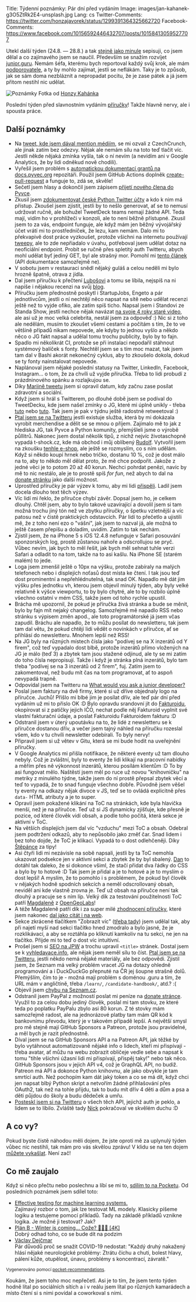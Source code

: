 Title: Týdenní poznámky: Pár dní před vydáním
Image: images/jan-kahanek-g3O5ZtRk2E4-unsplash.jpg
Lang: cs
Twitter-Comments: https://twitter.com/honzajavorek/status/1299391364325662720
Facebook-Comments: https://www.facebook.com/10156592446432707/posts/10158413059527707


Utekl další týden (24.8. — 28.8.) a tak [stejně jako minule]({filename}/2020-08-21_tydenni-poznamky-loga-firem-na-prirucce.md) sepisuji, co jsem dělal a co zajímavého jsem se naučil. Především se snažím rozvíjet [junior.guru](https://junior.guru/). Nemám šéfa, kterému bych reportoval každý svůj krok, ale mám [podporovatele](https://junior.guru/donate/), a ty by mohlo zajímat, jestli se neflákám. Taky je to způsob, jak se sám doma nezbláznit a nepropadat pocitu, že je zase pátek a já jsem přitom nestihl nic udělat.

![Poznámky]({static}/images/jan-kahanek-g3O5ZtRk2E4-unsplash.jpg)
Fotka od [Honzy Kahánka](https://unsplash.com/@honza_kahanek)

Poslední týden před slavnostním vydáním [příručky](https://junior.guru/candidate-handbook/)! Takže hlavně nervy, ale i spousta práce.


## Další poznámky

- Na [tweet, kde jsem dával mention médiím](https://twitter.com/honzajavorek/status/1296808683419193345), se mi ozvali z CzechCrunch, ale jinak zatím bez odezvy. Nějak ale nemám sílu na toto teď tlačit víc. Jestli někde nějaká zmínka vyšla, tak o ní nevím (a nevidím ani v Google Analytics, že by lidi odněkud nově chodili).
- Vyřešil jsem problém s [automatickou dokumentací grantů na docs.pyvec.org](https://docs.pyvec.org/CONTRIBUTING.html#skript-na-generovani-zapisu-hlasovani-o-grantech) repozitáři. Použil jsem GitHub Actions doplněk [create-pull-request](https://github.com/marketplace/actions/create-pull-request) a funguje to, zdá se, skvěle!
- Sečetl jsem hlasy a dokončil jsem zápisem [přijetí nového člena do Pyvce](https://github.com/pyvec/docs.pyvec.org/pull/159).
- Zkusil jsem [zdokumentovat české Python Twitter účty](https://github.com/pyvec/docs.pyvec.org/pull/162) a kdo k nim má přístup. Zkoušel jsem zjistit, jestli by to nešlo generovat, ať se to nemusí udržovat ručně, ale bohužel TweetDeck teams nemají žádné API. Teda mají, vidím ho v prohlížeči v konzoli, ale to není běžně přístupné. Zkusil jsem to za vás, endpoint funguje, ale když mám jen běžný vývojářský účet vrátí mi to prostředníček, že lezu, kam nemám. Dalo mi to překvapivě dost práce vyzkoušet, protože všichni na internetu používají [tweepy](https://docs.tweepy.org/), ale to zde nepřiadalo v úvahu, potřeboval jsem udělat dotaz na neoficiální endpoint. Probít se ručně přes spletitý auth Twitteru, abych mohl udělat byť jediný GET, byl ale strašný mor. Pomohl mi [tento článek](https://medium.com/@fbilesanmi/how-to-login-with-twitter-api-using-python-6c9a0f7165c5) (API dokumentace samozřejmě ne).
- V sobotu jsem v restauraci snědl nějaký guláš a celou neděli mi bylo hrozně špatně, otrava z jídla.
- Dal jsem příručku k přečtení [Lubošovi](https://twitter.com/bantercz/status/1297531550653972481) a tomu se líbila, nejspíš na ni napíše i nějakou recenzi na svůj [blog](https://blog.zvestov.cz/).
- Příručku jsem přednostně poskytl i StartupJobs, Engeto a pár jednotlivcům, jestli o ní nechtějí něco napsat na sítě nebo udělat recenzi ještě než to vyjde ofiko, ale zatím spíš ticho. Napsal jsem i Standovi ze Standa Show, jestli nechce nějak navázat [na svoje 4 roky staré video](https://www.youtube.com/watch?v=TWmXo2FD-GU), ale asi už je moc velká celebrita, nestál jsem za odpověď :) Nic si z toho ale nedělám, musím to zkoušet všemi cestami a počítám s tím, že to ve většině případů nikam nepovede, ale kdyby to jednou vyšlo a někdo něco o JG fakt napsal a udělal tomu trochu publicity, bylo by to fajn.
- Spadlo mi několikrát CI, protože se při instalaci nepodařil stáhnout systémový balíček s fonty. Nechtěl jsem se s tím moc mazat, tak jsem tam dal v Bashi akorát nekonečný cyklus, aby to zkoušelo dokola, dokud se ty fonty nainstalovat nepovede.
- Naplánoval jsem nějaké poslední statusy na Twitter, LinkedIn, Facebook, Instagram… o tom, že za chvíli už vyjde příručka. Třeba to lidi probudí z prázdninového spánku a rozlajkujou se.
- Díky [Mariině tweetu](https://twitter.com/sibiranka/status/1298877221919219714?s=12) jsem si opravil datum, kdy začnu zase posílat zdravotní a sociální.
- Když jsem si hrál s Twitterem, po dlouhé době jsem se podíval do TweetDecku, kde jsem našel zmínky o JG, které mi úplně unikly - třeba [tuto](https://twitter.com/machal/status/1268072427965341697?s=21) nebo [tuto](https://twitter.com/kondrej/status/1282189916500381702?s=21). Tak jsem je pak v týdnu ještě radostně retweetoval :)
- [Ptal jsem se na Twitteru](https://twitter.com/honzajavorek/status/1296145578641043458) jestli existuje služba, která by mi dokázala vyrobit merchendise a dělit se se mnou o příjem. Zajímalo mě to jak z hlediska JG, tak Pyvce a Python komunity, přemýšleli jsme o výrobě půllitrů. Nakonec jsem dostal několik tipů, z nichž nejvíc životaschopně vypadá t-shock.cz, kde má obchod i můj oblíbený [Rudolf](https://brancovsky.t-shock.eu/cs/). Vytvořil jsem na zkoušku [tenhle e-shop](https://juniorguru.t-shock.eu/cs/), ale ještě se rozmyslím, co s ním udělám. Když si někdo koupí hrnek nebo tričko, dostanu 10 %, což je dost málo na to, aby to někdo měl dělat proto, že mě chce podpořit. Jakože z jedné věci je to potom 20 až 40 korun. Nechci pohrdat penězi, navíc by mě to nic nestálo, ale je to prostě spíš _for fun_, než abych to dal na [donate stránku](https://junior.guru/donate/) jako další možnost.
- Uprostřed příručky je pár výzev k tomu, aby mi lidi [přispěli](https://junior.guru/donate/). Ladil jsem docela dlouho text těch výzev.
- Víc lidí mi řeklo, že příručce chybí závěr. Dopsal jsem ho, je celkem dlouhý. Chtěl jsem, aby to bylo takové uzavírající a dovolil jsem si tam možná trochu jiný tón než ve zbytku příručky, o špetku vzletnější a víc patosu než v čistě praktických odstavcích. Pár lidí to přečetlo a ujistili mě, že z toho není ezo o "vášni", jak jsem to nazval já, ale možná to ještě časem přepíšu a doladím, uvidím. Zatím to tak nechám.
- Zjistil jsem, že na iPhone 5 s iOS 12.4.8 nefunguje v Safari posouvání sponzorských log, prostě zůstanou nahoře a odscrollujou se pryč. Vůbec nevím, jak bych to měl řešit, jak bych měl sehnat tuhle verzi Safari a odladit to na tom, takže na to asi kašlu. Na iPhone SE (starém malém) to jede.
- Loga jsem zmenšil ještě o 10px na výšku, protože zabíraly na malých telefonech nebo i displejích noťasů dost místa ke čtení. I tak jsou teď dost prominentní a nepřehlédnutelná, tak snad OK. Napadlo mě dát jim výšku přes jednotku vh, kterou jsem objevil minulý týden, aby byly velké relativně k výšce viewportu, to by bylo chytré, ale to by rozbilo úplně všechno ostatní v mém CSS, takže jsem od toho rychle upustil.
- Brácha mě upozornil, že pokud je příručka živá stránka a bude se měnit, bylo by fajn mít nejaký changelog. Samozřejmě mě napadlo RSS nebo stránku s výpisem změn apod., ale toto programátorské já jsem včas zapudil. Bráchu ale napadlo, že to můžu posílat do newsletteru, tak jsem tam dal větu, že pokud chtějí lidi vědět o novinkách v příručce, ať se přihlásí do newsletteru. Mnohem lepší než RSS!
- Na JG byly na různých místech čísla jako "podívej se na X inzerátů od Y firem", což teď vypadalo dost blbě, protože inzerátů přímo vložených na JG je málo (teď 3) a zbytek tam jsou stažené odjinud, ale ty se mi zatím do toho čísla nepropisují. Takže i když je stránka plná inzerátů, bylo tam třeba "podívej se na 3 inzerátů od 2 firem", fuj. Zatím jsem to zakomentoval, než budu mít čas na tom programovat, ať to aspoň nevypadá trapně.
- Odpovídal jsem na Twitteru na [What would you ask a junior developer?](https://twitter.com/sahbi_mohamed/status/1297957355599155201?s=12)
- Poslal jsem faktury na dvě firmy, které si už dříve objednaly logo na příručce. Juchů! Přišlo mi blbé jim je posílat dřív, ale teď pár dní před vydáním už mi to přislo OK :D Bylo opravdu srandovní jít do [Fakturoidu](https://www.fakturoid.cz/), okopírovat si z patičky jejich IČO, nechat podle něj Fakturoid vyplnit své vlastní fakturační údaje, a poslat Fakturoidu Fakturoidem fakturu :D
- Odstranil jsem v úterý upoutávku na to, že lidé z newsletteru se k příručce dostanou dřív, a večer jsem tajný náhled na příručku rozeslal všem, kdo v tu chvíli newsletter odebírali. To byly nervy!
- Připravil jsem si už větev v Gitu, která se mi bude hodit na uveřejnění příručky.
- V Google Analytics mi přišla notifikace, že některé eventy už tam dlouho nebyly. Což je zvláštní, byly to eventy že lidi klikají na pracovní nabídky a měřím přes ně výkonnost inzerátů, kterou posílám klientům :D To by asi fungovat mělo. Naštěstí jsem měl po ruce už novou "knihovničku" na metriky z minulého týdne, takže jsem do ní prostě přepsal zbytek věcí a teď to vypadá, že to snad funguje všechno dobře. Původně jsem věšel ty eventy na odkazy nějak divoce v JS, teď se to ovládá explicitně přes `data-` HTML atributy a je to super.
- Opravil jsem pokažené klikání na ToC na stránkách, kde byla hlavička menší, než je na příručce. Teď už si JS dynamicky zjišťuje, kde přesně je pozice, od které člověk vidí obsah, a podle toho počítá, která sekce je aktivní v ToC.
- Na větších displejích jsem dal víc "vzduchu" mezi ToC a obsah. Odebral jsem podtržení odkazů, aby to nepůsobilo jako změť čar. Snad lidem i bez toho dojde, že ToC je klikací. Vypadá to o dost odlehčeněji. Díky [Štěpánce](https://tystar.cz/) za tipy!
- Asi čtyři lidi mi nezávisle na sobě napsali, jestli by ta ToC nemohla ukazovat podsekce jen v aktivní sekci a zbytek že by byl sbalený. [Dan](https://twitter.com/benAbraham/) to dotáhl tak daleko, že si dokonce všiml, že stačí přidat dva řádky do CSS a bylo by to hotové :D Tak jsem je přidal a je to hotové a je to myslím o dost lepší! A myslím, že to pomohlo i s problémem, že pokud byl člověk v nějakých hodně spodních sekcích a neměl odscrollovaný obsah, neviděl ani kde vlastně zrovna je. Teď už obsah na příručce není tak dlouhý a pracuje se s ním líp. Velký dík za testování použitelnosti ToC patří [Magdaleně](https://www.linkedin.com/in/magdalenakrufova/) z [OpenGeoLabs](https://opengeolabs.cz/)!
- A téže Magdaleně patří dík i za super milé [zhodnocení příručky](https://www.instagram.com/p/CEbhbpkHE0j/), které jsem nakonec [dal jako citát i na web](https://junior.guru/candidate-handbook/).
- Sekce zkrácené tlačítkem "Zobrazit víc" ([třeba tady](https://junior.guru/learn/#what)) jsem udělal tak, aby při najetí myší nad sekci tlačítko hned zmodralo a bylo jasné, že je rozklikávací, a aby se roztáhla po kliknutí kamkoliv na tu sekci, ne jen na tlačítko. Přijde mi to teď o dost víc intuitivní.
- Prošel jsem si [SEO na JPW](https://www.jakpsatweb.cz/seo/seo.html) a trochu upravil `<title>` stránek. Dostal jsem se k [vyhledavace.info](http://vyhledavace.info/), ale nějak jsem neměl sílu to číst. [Ptal jsem se na Twitteru](https://twitter.com/honzajavorek/status/1299276394518765570), jestli někdo nemá nějaké materiály, ale bez odpovědi. Zjistil jsem, že Seznam má velký problém vracet JG na dotazy ohledně programování a i DuckDuckGo přepnuté na ČR jej šoupne strašně dolů. Přemýšlím, čím to je - možná mají problém s doménou .guru a tím, že URL mám v angličtině, třeba `/learn/`, `/candidate-handbook/`, atd.? :(
- Objevil jsem [chybu na Seznam.cz](https://twitter.com/honzajavorek/status/1299289912068497409).
- Odstranil jsem PayPal z možností poslat mi peníze na [donate stránce](https://junior.guru/donate/). Využil to za celou dobu jediný člověk, poslal mi tam stovku, ze které teda po poplatku PayPalu zbylo asi 80 korun. Z té stovky mám samozřejmě radost, ale na jednorázové platby tam mám QR kód k bankovnímu převodu, který je v takovém případě lepší. A největší smysl pro mě stejně mají GitHub Sponsors a Patreon, protože jsou pravidelné, a měl bych je razit přednostně.
- Díval jsem se na GitHub Sponsors API a na Patreon API, jak těžké by bylo vytáhnout automatizovaně nějaké info o lidech, kteří mi přispívají - třeba avatar, ať můžu na webu zobrazit obličeje vedle sebe a napsat k tomu "tihle všichni úžasní lidi mi přispívají, přispěj taky!" nebo tak něco. GitHub Sponsors jsou v jejich API v4, což je GraphQL API, no budiž. Patreon má API a dokonce Python knihovnu, ale jako obvykle je tam smrtící auth. Než pochopím kam dát jaký token a co se má dít, když chci jen napsat blbý Python skript a netvořím žádné přihlašování přes OAuth2, tak než na tohle přijdu, tak to budu mít dřív 4 děti a dům a psa a děti půjdou do školy a budu dědeček a umřu.
- [Posteskl jsem si na Twitteru](https://twitter.com/honzajavorek/status/1298637250536841228) o všech těch API, jejichž auth je peklo, a lidem se to líbilo. Zvláště tady [Nick](https://twitter.com/jacksonj04/status/1298681722519912448) pokračoval ve skvělém duchu :D


## A co vy?

Pokud byste čistě náhodou měli dojem, že jste oproti mě za uplynulý týden vůbec nic nestihli, tak mám pro vás skvělou zprávu! V klidu se na ten dojem [můžete vykašlat]({filename}/2020-06-04_neni-to-zavod.md). Není zač!


## Co mě zaujalo

Když si něco přečtu nebo poslechnu a líbí se mi to, [sdílím to na Pocketu](https://getpocket.com/@honzajavorek). Od posledních poznámek jsem sdílel toto:

- [Effective testing for machine learning systems.](https://getpocket.com/redirect?&url=https%3A%2F%2Ft.co%2FD5ck6fzk72%3Fssr%3Dtrue&h=7d206bfdef469a874f0f046122f41e04bea73fb679983529e0688fbb2a27b8dd)<br>Zajímavý rozbor o tom, jak lze testovat ML modely. Klasicky píšeme logiku a testujeme pomocí příkladů. Tady na základě příkladů vznikne logika. Je možné ji testovat? Jak?
- [Plán B - Winter is coming... Cože? 🤷🏼‍♂️  [4K]](https://getpocket.com/redirect?&url=https%3A%2F%2Fwww.youtube.com%2Fwatch%3Fv%3D4jiYFHf3Js0&h=235e360d721d820d7325c8bd02575cfb3993e71f54d92de4928429133d945cf8)<br>Dobrý odhad toho, co se bude dít na podzim
- [Václav Dejčmar](https://getpocket.com/redirect?&url=https%3A%2F%2Fwww.facebook.com%2Fdejcmar%2Fposts%2F10218934873304799&h=c11042dc38f78ab9d893e845f15c4cfc81f46d193904fff26c83ecc4d042a09d)<br>Pár důvodů proč se snažit COVID-19 nedostat: "Každý druhý nakažený hlásí nějaké neurologické problémy: Ztrátu čichu a chuti, bolest hlavy, pálení kůže, otupělost, únavu, problémy s koncentrací, závratě."

<small>Vygenerováno pomocí <a href="https://pypi.org/project/pocket-recommendations/">pocket-recommendations</a>.</small>

Koukám, že jsem toho moc nepřečetl. Asi je to tím, že jsem tento týden hodně lítal po sociálních sítích a i v reálu jsem lítal po různých kamarádech a místo čtení si s nimi povídal a coworkoval s nimi.
